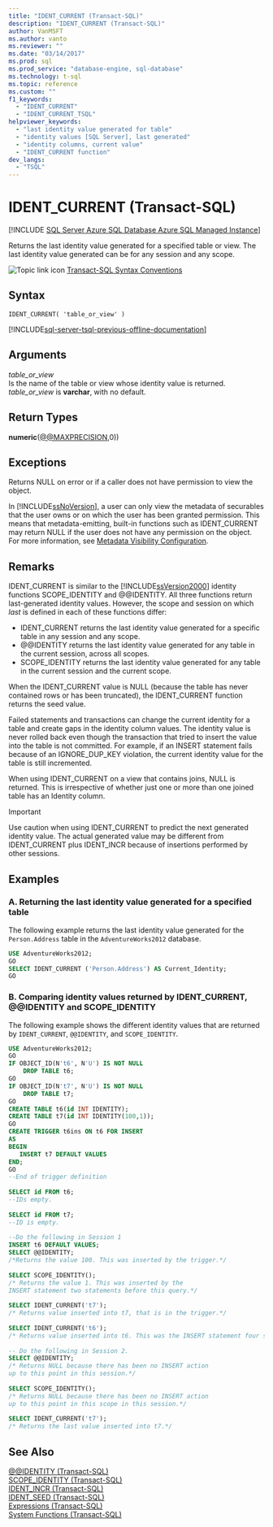 ```yaml
---
title: "IDENT_CURRENT (Transact-SQL)"
description: "IDENT_CURRENT (Transact-SQL)"
author: VanMSFT
ms.author: vanto
ms.reviewer: ""
ms.date: "03/14/2017"
ms.prod: sql
ms.prod_service: "database-engine, sql-database"
ms.technology: t-sql
ms.topic: reference
ms.custom: ""
f1_keywords:
  - "IDENT_CURRENT"
  - "IDENT_CURRENT_TSQL"
helpviewer_keywords:
  - "last identity value generated for table"
  - "identity values [SQL Server], last generated"
  - "identity columns, current value"
  - "IDENT_CURRENT function"
dev_langs:
  - "TSQL"
---
```

# IDENT_CURRENT (Transact-SQL)
[!INCLUDE [SQL Server Azure SQL Database Azure SQL Managed Instance](../../includes/applies-to-version/sql-asdb-asdbmi.md)]

Returns the last identity value generated for a specified table or view. The last identity value generated can be for any session and any scope.  
  
 ![Topic link icon](../../database-engine/configure-windows/media/topic-link.gif "Topic link icon") [Transact-SQL Syntax Conventions](../../t-sql/language-elements/transact-sql-syntax-conventions-transact-sql.md)  
  
## Syntax  
  
```syntaxsql  
IDENT_CURRENT( 'table_or_view' )  
```  
  
[!INCLUDE[sql-server-tsql-previous-offline-documentation](../../includes/sql-server-tsql-previous-offline-documentation.md)]

## Arguments
*table_or_view*  
Is the name of the table or view whose identity value is returned. *table_or_view* is **varchar**, with no default.  
  
## Return Types  
**numeric**([@@MAXPRECISION](../../t-sql/functions/max-precision-transact-sql.md),0))  
  
## Exceptions  
Returns NULL on error or if a caller does not have permission to view the object.  
  
In [!INCLUDE[ssNoVersion](../../includes/ssnoversion-md.md)], a user can only view the metadata of securables that the user owns or on which the user has been granted permission. This means that metadata-emitting, built-in functions such as IDENT_CURRENT may return NULL if the user does not have any permission on the object. For more information, see [Metadata Visibility Configuration](../../relational-databases/security/metadata-visibility-configuration.md).  
  
## Remarks  
IDENT_CURRENT is similar to the [!INCLUDE[ssVersion2000](../../includes/ssversion2000-md.md)] identity functions SCOPE_IDENTITY and @@IDENTITY. All three functions return last-generated identity values. However, the scope and session on which *last* is defined in each of these functions differ:  

-   IDENT_CURRENT returns the last identity value generated for a specific table in any session and any scope.  
-   @@IDENTITY returns the last identity value generated for any table in the current session, across all scopes.  
-   SCOPE_IDENTITY returns the last identity value generated for any table in the current session and the current scope.  
  
When the IDENT_CURRENT value is NULL (because the table has never contained rows or has been truncated), the IDENT_CURRENT function returns the seed value.  
  
Failed statements and transactions can change the current identity for a table and create gaps in the identity column values. The identity value is never rolled back even though the transaction that tried to insert the value into the table is not committed. For example, if an INSERT statement fails because of an IGNORE_DUP_KEY violation, the current identity value for the table is still incremented.  

When using IDENT_CURRENT on a view that contains joins, NULL is returned. This is irrespective of whether just one or more than one joined table has an Identity column. 
  
> [!IMPORTANT]
> Use caution when using IDENT_CURRENT to predict the next generated identity value. The actual generated value may be different from IDENT_CURRENT plus IDENT_INCR because of insertions performed by other sessions.  
  
## Examples  
  
### A. Returning the last identity value generated for a specified table  
 The following example returns the last identity value generated for the `Person.Address` table in the `AdventureWorks2012` database.  
  
```sql  
USE AdventureWorks2012;  
GO  
SELECT IDENT_CURRENT ('Person.Address') AS Current_Identity;  
GO  
```  
  
### B. Comparing identity values returned by IDENT_CURRENT, @@IDENTITY and SCOPE_IDENTITY  
 The following example shows the different identity values that are returned by `IDENT_CURRENT`, `@@IDENTITY`, and `SCOPE_IDENTITY`.  
  
```sql 
USE AdventureWorks2012;  
GO  
IF OBJECT_ID(N't6', N'U') IS NOT NULL   
    DROP TABLE t6;  
GO  
IF OBJECT_ID(N't7', N'U') IS NOT NULL   
    DROP TABLE t7;  
GO  
CREATE TABLE t6(id INT IDENTITY);  
CREATE TABLE t7(id INT IDENTITY(100,1));  
GO  
CREATE TRIGGER t6ins ON t6 FOR INSERT   
AS  
BEGIN  
   INSERT t7 DEFAULT VALUES  
END;  
GO  
--End of trigger definition  
  
SELECT id FROM t6;  
--IDs empty.  
  
SELECT id FROM t7;  
--ID is empty.  
  
--Do the following in Session 1  
INSERT t6 DEFAULT VALUES;  
SELECT @@IDENTITY;  
/*Returns the value 100. This was inserted by the trigger.*/  
  
SELECT SCOPE_IDENTITY();  
/* Returns the value 1. This was inserted by the   
INSERT statement two statements before this query.*/  
  
SELECT IDENT_CURRENT('t7');  
/* Returns value inserted into t7, that is in the trigger.*/  
  
SELECT IDENT_CURRENT('t6');  
/* Returns value inserted into t6. This was the INSERT statement four statements before this query.*/  
  
-- Do the following in Session 2.  
SELECT @@IDENTITY;  
/* Returns NULL because there has been no INSERT action   
up to this point in this session.*/  
  
SELECT SCOPE_IDENTITY();  
/* Returns NULL because there has been no INSERT action   
up to this point in this scope in this session.*/  
  
SELECT IDENT_CURRENT('t7');  
/* Returns the last value inserted into t7.*/  
```  
  
## See Also  
 [@@IDENTITY &#40;Transact-SQL&#41;](../../t-sql/functions/identity-transact-sql.md)   
 [SCOPE_IDENTITY &#40;Transact-SQL&#41;](../../t-sql/functions/scope-identity-transact-sql.md)   
 [IDENT_INCR &#40;Transact-SQL&#41;](../../t-sql/functions/ident-incr-transact-sql.md)   
 [IDENT_SEED &#40;Transact-SQL&#41;](../../t-sql/functions/ident-seed-transact-sql.md)   
 [Expressions &#40;Transact-SQL&#41;](../../t-sql/language-elements/expressions-transact-sql.md)   
 [System Functions &#40;Transact-SQL&#41;](../../relational-databases/system-functions/system-functions-category-transact-sql.md)  
  
  
